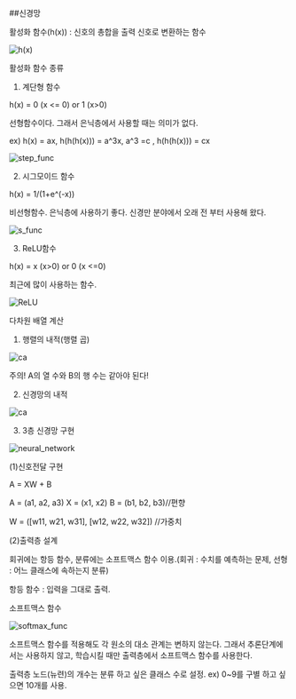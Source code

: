 ##신경망

활성화 함수(h(x)) : 신호의 총합을 출력 신호로 변환하는 함수

![h(x)](https://github.com/Danden1/deep_learning_study/blob/master/neural_network/img/1.png)

활성화 함수 종류

1. 계단형 함수

h(x) = 0 (x <= 0)  or 1 (x>0)

선형함수이다. 그래서 은닉층에서 사용할 때는 의미가 없다.

ex) h(x) = ax,  h(h(h(x))) = a^3x, a^3 =c , h(h(h(x))) = cx

![step_func](https://github.com/Danden1/deep_learning_study/blob/master/neural_network/img/2.png)


2. 시그모이드 함수

h(x) = 1/(1+e^(-x))

비선형함수. 은닉층에 사용하기 좋다. 신경만 분야에서 오래 전 부터 사용해 왔다.

![s_func](https://github.com/Danden1/deep_learning_study/blob/master/neural_network/img/3.png)

3. ReLU함수

h(x) = x (x>0) or 0 (x <=0)

최근에 많이 사용하는 함수.

![ReLU](https://github.com/Danden1/deep_learning_study/blob/master/neural_network/img/4.png)




다차원 배열 계산

1. 행렬의 내적(행렬 곱)

![ca](https://github.com/Danden1/deep_learning_study/blob/master/neural_network/img/5.png)

주의! A의 열 수와 B의 행 수는 같아야 된다!

2. 신경망의 내적

![ca](https://github.com/Danden1/deep_learning_study/blob/master/neural_network/img/6.png)

3. 3층 신경망 구현

![neural_network](https://github.com/Danden1/deep_learning_study/blob/master/neural_network/img/7.png)

(1)신호전달 구현

A = XW + B

A = (a1, a2, a3)  X = (x1, x2)  B = (b1, b2, b3)//편향

W = ([w11, w21, w31], [w12, w22, w32]) //가중치

(2)출력층 설계

회귀에는 항등 함수, 분류에는 소프트맥스 함수 이용.(회귀 : 수치를 예측하는 문제, 선형 : 어느 클래스에 속하는지 분류)

항등 함수 : 입력을 그대로 출력.



소프트맥스 함수

![softmax_func](https://github.com/Danden1/deep_learning_study/blob/master/neural_network/img/8.png)

소프트맥스 함수를 적용해도 각 원소의 대소 관계는 변하지 않는다. 그래서 추론단계에서는 사용하지 않고, 학습시킬 때만 출력층에서 소프트맥스 함수를 사용한다.

출력층 노드(뉴련)의 개수는 분류 하고 싶은 클래스 수로 설정. ex) 0~9를 구별 하고 싶으면 10개를 사용.
